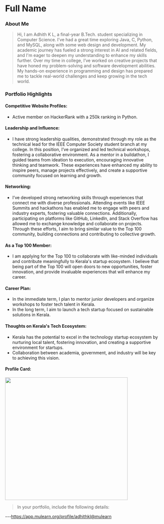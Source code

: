 # Full Name 

### About Me

> Hi, I am Adhith K L, a final-year B.Tech. student specializing in Computer Science. I’ve had a great time exploring Java, C, Python, and MySQL, along with some web design and development. My academic journey has fueled a strong interest in AI and related fields, and I'm eager to deepen my understanding to enhance my skills further. Over my time in college, I’ve worked on creative projects that have honed my problem-solving and software development abilities. My hands-on experience in programming and design has prepared me to tackle real-world challenges and keep growing in the tech world.


### Portfolio Highlights



#### Competitive Website Profiles:

- Active member on HackerRank with a 250k ranking in Python.

#### Leadership and Influence:

- I have strong leadership qualities, demonstrated through my role as the technical lead for the IEEE Computer Society student branch at my college. In this position, I’ve organized and led technical workshops, fostering a collaborative environment. As a mentor in a buildathon, I guided teams from ideation to execution, encouraging innovative thinking and teamwork. These experiences have enhanced my ability to inspire peers, manage projects effectively, and create a supportive community focused on learning and growth.

#### Networking:

- I’ve developed strong networking skills through experiences that connect me with diverse professionals. Attending events like IEEE Summits and hackathons has enabled me to engage with peers and industry experts, fostering valuable connections. Additionally, participating on platforms like GitHub, LinkedIn, and Stack Overflow has allowed me to exchange knowledge and collaborate on projects. Through these efforts, I aim to bring similar value to the Top 100 community, building connections and contributing to collective growth.

#### As a Top 100 Member:

- I am applying for the Top 100 to collaborate with like-minded individuals and contribute meaningfully to Kerala's startup ecosystem. I believe that being part of the Top 100 will open doors to new opportunities, foster innovation, and provide invaluable experiences that will enhance my career. 

#### Career Plan:

- In the immediate term, I plan to mentor junior developers and organize workshops to foster tech talent in Kerala.
- In the long term, I aim to launch a tech startup focused on sustainable solutions in Kerala.

#### Thoughts on Kerala's Tech Ecosystem:

- Kerala has the potential to excel in the technology startup ecosystem by nurturing local talent, fostering innovation, and creating a supportive environment for startups.
- Collaboration between academia, government, and industry will be key to achieving this vision.

#### Profile Card:

<img
    src="https://mulearn.org/embed/rank/adhithkl@mulearn"
    width="400px">
</img>

> In your portfolio, include the following details:

---https://app.mulearn.org/profile/adhithkl@mulearn
